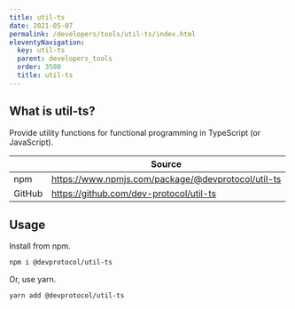 ```yaml
---
title: util-ts
date: 2021-05-07
permalink: /developers/tools/util-ts/index.html
eleventyNavigation:
  key: util-ts
  parent: developers_tools
  order: 3580
  title: util-ts
---
```


## What is util-ts?

Provide utility functions for functional programming in TypeScript (or JavaScript).

|        | Source                                             |
| ------ | -------------------------------------------------- |
| npm    | https://www.npmjs.com/package/@devprotocol/util-ts |
| GitHub | https://github.com/dev-protocol/util-ts            |

## Usage

Install from npm.

```bash
npm i @devprotocol/util-ts
```

Or, use yarn.

```bash
yarn add @devprotocol/util-ts
```
